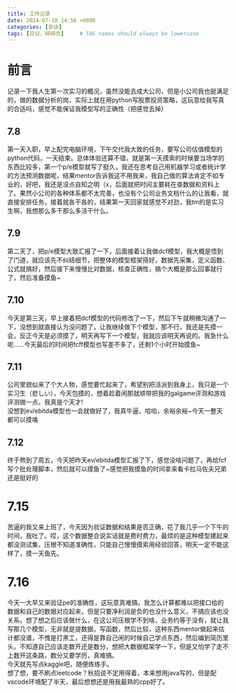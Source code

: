 ```yaml
---
title: 工作记录
date: 2024-07-10 14:56 +0800
categories: [杂谈]
tags: [日记，碎碎念]     # TAG names should always be lowercase
---
```

# 前言
记录一下我人生第一次实习的概况，虽然没能去成大公司，但是小公司我也挺满足的，做的数据分析的岗，实际上就在用python写股票投资策略，这玩意给我写真的合适吗，感觉不能保证我模型写的正确性（把感觉去掉）

## 7.8 
第一天入职，早上配完电脑环境，下午交代我大致的任务，要写公司估值模型的python代码，一天结束。总体体验还算不错，就是第一天摸索的时候要当场学的东西比较多，第一个p/e模型就写了挺久，我还在思考自己用机器学习或者统计学的方法预测数据呢，结果mentor告诉我这不用我来，我自己做的算法肯定不如专业的，好吧，我还是没点自知之明（x，后面就把时间主要耗在查数据和资料上了。果然小公司的各种体系都不太完善，也没有个公司业务文档什么的让我看，就直接安排任务，接着就各干各的，结果第一天回家就感觉不对劲，我tm的是实习生啊，我想那么多干那么多活干什么。

## 7.9 
第二天了，把p/e模型大致汇报了一下，后面接着让我做dcf模型，我大概是悟到了门道，就应该先不纠结细节，把整体的模型框架搭好，数据先采集，定义函数、公式就搞好，然后接下来慢慢比对数据，核查正确性，搞个大概是那么回事就行了，然后准备摸鱼~

## 7.10
今天是第三天，早上接着把dcf模型的代码修改了一下，然后下午就稍微沟通了一下，没想到就直接认为没问题了，让我继续做下个模型，那不行，我还是先摸一会，反正今天是必须摸了，明天再写下一个模型，我就应该明天再说的。我急什么呢……今天最后的时间把fcff模型也写差不多了，还剩1个小时开始摸鱼~

## 7.11 
公司里貌似来了个大人物，感觉要忙起来了，希望别把活派到我身上，我只是一个实习生（悲しい），今天包摸的，想着趁着闲那就顺带把我的galgame评测和游戏评测做一点，我真是个天才!  
没想到ev/ebitda模型也一会就做好了，我真牛逼，哈哈，余裕余裕~今天一整天都可以摸咯

## 7.12
终于熬到了周五，今天把昨天ev/ebitda模型汇报了下，感觉没啥问题了，再给fcf写个批处理脚本，然后就可以摸鱼了~感觉把我摸鱼的时间拿来看卡拉马佐夫兄弟还是挺好的

# 7.15
苦逼的我又来上班了，今天因为验证数据和结果是否正确，花了我几乎一个下午的时间，我吐了。哎，这个数据整合说实话就是费时费力，最烦的是这种模型建起来都没测试集，压根不知道准确性，只能自己慢慢摸索用经验回答，明天一定不能这样了，摸一天鱼先。

# 7.16
今天一大早又来验证pe的准确性，这玩意真难搞，我怎么计算都难以把接口给的数据和自己的数据对应起来，但是只要净利润是负的也没什么意义，不搞应该也没关系。想了想之后应该做什么，在这公司压根学不到啥，业务约等于没有，就让我写那几个模型，无非就是提数据，写函数，然后比较，这种东西mentor做起来估计都没谱，不愧是打黑工，还得是靠自己闲的时候自己学点东西，然后编到简历里头。不知道自己应该走数开还是数分，想把大数据框架学一下，但是又怕学了走不上数开这条路，数分又要学历，真难搞。  
今天就先写点kaggle吧，随便练练手。  
想了想，要不刷点leetcode？秋招说不定用得着，本来想用java写的，但是配vscode环境配了半天，最后想想还是用我最熟的cpp好了。

